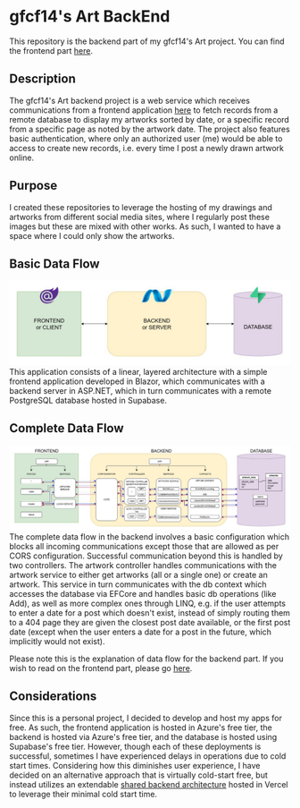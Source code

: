 
# gfcf14's Art BackEnd
This repository is the backend part of my gfcf14's Art project. You can find the frontend part [here](https://github.com/gfcf14/gfcf14-art).

## Description
The gfcf14's Art backend project is a web service which receives communications from a frontend application [here](https://gfcf14-art-cjhfgxdxe8c6eree.eastus2-01.azurewebsites.net/) to fetch records from a remote database to display my artworks sorted by date, or a specific record from a specific page as noted by the artwork date. The project also features basic authentication, where only an authorized user (me) would be able to access to create new records, i.e. every time I post a newly drawn artwork online.

## Purpose
I created these repositories to leverage the hosting of my drawings and artworks from different social media sites, where I regularly post these images but these are mixed with other works. As such, I wanted to have a space where I could only show the artworks.

## Basic Data Flow
![enter image description here](https://github.com/gfcf14/gfcf14-art/blob/main/wwwroot/assets/gfcf14art-simple-flow.jpg?raw=true)
This application consists of a linear, layered architecture with a simple frontend application developed in Blazor, which communicates with a backend server in ASP.NET, which in turn communicates with a remote PostgreSQL database hosted in Supabase.

## Complete Data Flow
![enter image description here](https://github.com/gfcf14/gfcf14-art/blob/main/wwwroot/assets/gfcf14art-complete-flow.jpg?raw=true)
The complete data flow in the backend involves a basic configuration which blocks all incoming communications except those that are allowed as per CORS configuration. Successful communication beyond this is handled by two controllers. The artwork controller handles communications with the artwork service to either get artworks (all or a single one) or create an artwork. This service in turn communicates with the db context which accesses the database via EFCore and handles basic db operations (like Add), as well as more complex ones through LINQ, e.g. if the user attempts to enter a date for a post which doesn't exist, instead of simply routing them to a 404 page they are given the closest post date available, or the first post date (except when the user enters a date for a post in the future, which implicitly would not exist).

Please note this is the explanation of data flow for the backend part. If you wish to read on the frontend part, please go [here](https://github.com/gfcf14/gfcf14-art).

## Considerations

Since this is a personal project, I decided to develop and host my apps for free. As such, the frontend application is hosted in Azure's free tier, the backend is hosted via Azure's free tier, and the database is hosted using Supabase's free tier. However, though each of these deployments is successful, sometimes I have experienced delays in operations due to cold start times. Considering how this diminishes user experience, I have decided on an alternative approach that is virtually cold-start free, but instead utilizes an extendable [shared backend architecture](https://github.com/gfcf14/gfcf14-sba) hosted in Vercel to leverage their minimal cold start time.